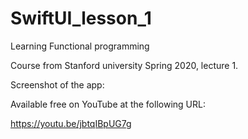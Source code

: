 # SwiftUI_lesson_1
Learning Functional programming

Course from Stanford university Spring 2020, lecture 1.

Screenshot of the app:

Available free on YouTube at the following URL:

https://youtu.be/jbtqIBpUG7g

